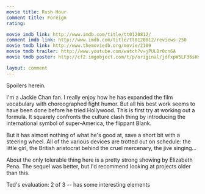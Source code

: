 ```yaml
---
movie title: Rush Hour
comment title: Foreign
rating: 

movie imdb link: http://www.imdb.com/title/tt0120812/
comment imdb link: http://www.imdb.com/title/tt0120812/reviews-250
movie tmdb link: http://www.themoviedb.org/movie/2109
movie tmdb trailer: http://www.youtube.com/watch?v=jPULDr0cn6A
movie tmdb poster: http://cf2.imgobject.com/t/p/original/jdfxpW5LF36sHsHjyH8CMBEG4TF.jpg

layout: comment
---
```


Spoilers herein.

I'm a Jackie Chan fan. I really enjoy how he has expanded the film vocabulary with  choreographed fight humor. But all his best work seems to have been done before he  tried Hollywood. This is first try at working out a formula. It squarely confronts the  culture clash thing by introducing the international symbol of super-America, the flippant  Blank. 

But it has almost nothing of what he's good at, save a short bit with a steering wheel. All  of the various devices are trotted out on schedule: the little girl, the British aristocrat  behind the cruel mercenary, the jive singing...

About the only tolerable thing here is a pretty strong showing by Elizabeth Pena. The  sequel was better, but I'd recommend looking at projects older than this.

Ted's evaluation: 2 of 3 -- has some interesting elements